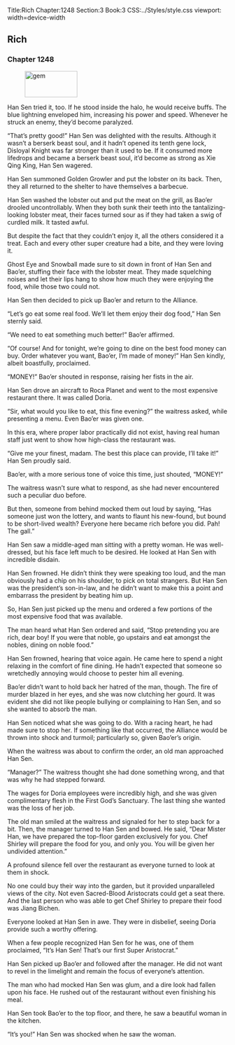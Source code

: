 Title:Rich 
Chapter:1248 
Section:3 
Book:3 
CSS:../Styles/style.css 
viewport: width=device-width
  
## Rich
### Chapter 1248
  
<figure>
	<img src="../Images/gem.gif" alt="gem" id="gem" width="120" height="60" />
</figure>
  

  
Han Sen tried it, too. If he stood inside the halo, he would receive buffs. The blue lightning enveloped him, increasing his power and speed. Whenever he struck an enemy, they’d become paralyzed.

“That’s pretty good!” Han Sen was delighted with the results. Although it wasn’t a berserk beast soul, and it hadn’t opened its tenth gene lock, Disloyal Knight was far stronger than it used to be. If it consumed more lifedrops and became a berserk beast soul, it’d become as strong as Xie Qing King, Han Sen wagered.

Han Sen summoned Golden Growler and put the lobster on its back. Then, they all returned to the shelter to have themselves a barbecue.

Han Sen washed the lobster out and put the meat on the grill, as Bao’er drooled uncontrollably. When they both sunk their teeth into the tantalizing-looking lobster meat, their faces turned sour as if they had taken a swig of curdled milk. It tasted awful.

But despite the fact that they couldn’t enjoy it, all the others considered it a treat. Each and every other super creature had a bite, and they were loving it.

Ghost Eye and Snowball made sure to sit down in front of Han Sen and Bao’er, stuffing their face with the lobster meat. They made squelching noises and let their lips hang to show how much they were enjoying the food, while those two could not.

Han Sen then decided to pick up Bao’er and return to the Alliance.

“Let’s go eat some real food. We’ll let them enjoy their dog food,” Han Sen sternly said.

“We need to eat something much better!” Bao’er affirmed.

“Of course! And for tonight, we’re going to dine on the best food money can buy. Order whatever you want, Bao’er, I’m made of money!” Han Sen kindly, albeit boastfully, proclaimed.

“MONEY!” Bao’er shouted in response, raising her fists in the air.

Han Sen drove an aircraft to Roca Planet and went to the most expensive restaurant there. It was called Doria.

“Sir, what would you like to eat, this fine evening?” the waitress asked, while presenting a menu. Even Bao’er was given one.

In this era, where proper labor practically did not exist, having real human staff just went to show how high-class the restaurant was.

“Give me your finest, madam. The best this place can provide, I’ll take it!” Han Sen proudly said.

Bao’er, with a more serious tone of voice this time, just shouted, “MONEY!”

The waitress wasn’t sure what to respond, as she had never encountered such a peculiar duo before.

But then, someone from behind mocked them out loud by saying, “Has someone just won the lottery, and wants to flaunt his new-found, but bound to be short-lived wealth? Everyone here became rich before you did. Pah! The gall.”

Han Sen saw a middle-aged man sitting with a pretty woman. He was well-dressed, but his face left much to be desired. He looked at Han Sen with incredible disdain.

Han Sen frowned. He didn’t think they were speaking too loud, and the man obviously had a chip on his shoulder, to pick on total strangers. But Han Sen was the president’s son-in-law, and he didn’t want to make this a point and embarrass the president by beating him up.

So, Han Sen just picked up the menu and ordered a few portions of the most expensive food that was available.

The man heard what Han Sen ordered and said, “Stop pretending you are rich, dear boy! If you were that noble, go upstairs and eat amongst the nobles, dining on noble food.”

Han Sen frowned, hearing that voice again. He came here to spend a night relaxing in the comfort of fine dining. He hadn’t expected that someone so wretchedly annoying would choose to pester him all evening.

Bao’er didn’t want to hold back her hatred of the man, though. The fire of murder blazed in her eyes, and she was now clutching her gourd. It was evident she did not like people bullying or complaining to Han Sen, and so she wanted to absorb the man.

Han Sen noticed what she was going to do. With a racing heart, he had made sure to stop her. If something like that occurred, the Alliance would be thrown into shock and turmoil; particularly so, given Bao’er’s origin.

When the waitress was about to confirm the order, an old man approached Han Sen.

“Manager?” The waitress thought she had done something wrong, and that was why he had stepped forward.

The wages for Doria employees were incredibly high, and she was given complimentary flesh in the First God’s Sanctuary. The last thing she wanted was the loss of her job.

The old man smiled at the waitress and signaled for her to step back for a bit. Then, the manager turned to Han Sen and bowed. He said, “Dear Mister Han, we have prepared the top-floor garden exclusively for you. Chef Shirley will prepare the food for you, and only you. You will be given her undivided attention.”

A profound silence fell over the restaurant as everyone turned to look at them in shock.

No one could buy their way into the garden, but it provided unparalleled views of the city. Not even Sacred-Blood Aristocrats could get a seat there. And the last person who was able to get Chef Shirley to prepare their food was Jiang Bichen.

Everyone looked at Han Sen in awe. They were in disbelief, seeing Doria provide such a worthy offering.

When a few people recognized Han Sen for he was, one of them proclaimed, “It’s Han Sen! That’s our first Super Aristocrat.”

Han Sen picked up Bao’er and followed after the manager. He did not want to revel in the limelight and remain the focus of everyone’s attention.

The man who had mocked Han Sen was glum, and a dire look had fallen upon his face. He rushed out of the restaurant without even finishing his meal.

Han Sen took Bao’er to the top floor, and there, he saw a beautiful woman in the kitchen.

“It’s you!” Han Sen was shocked when he saw the woman.